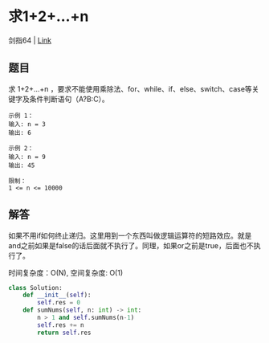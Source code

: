 # 求1+2+…+n
剑指64 | [Link](https://leetcode-cn.com/problems/qiu-12n-lcof/)

## 题目
求 1+2+...+n ，要求不能使用乘除法、for、while、if、else、switch、case等关键字及条件判断语句（A?B:C）。
```
示例 1：
输入: n = 3
输出: 6

示例 2：
输入: n = 9
输出: 45

限制：
1 <= n <= 10000
```

## 解答
如果不用if如何终止递归。这里用到一个东西叫做逻辑运算符的短路效应。就是and之前如果是false的话后面就不执行了。同理，如果or之前是true，后面也不执行了。

时间复杂度：O(N), 空间复杂度: O(1)
```python
class Solution:
    def __init__(self):
        self.res = 0
    def sumNums(self, n: int) -> int:
        n > 1 and self.sumNums(n-1)
        self.res += n
        return self.res    
```